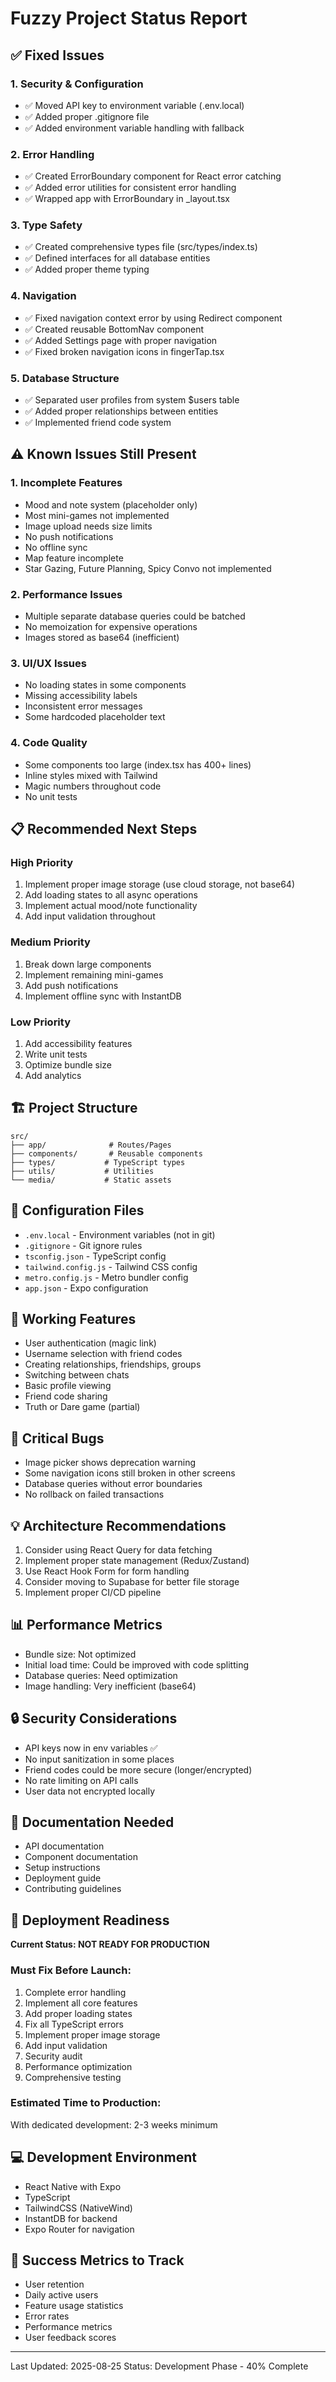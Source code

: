 # Fuzzy Project Status Report

## ✅ Fixed Issues

### 1. Security & Configuration
- ✅ Moved API key to environment variable (.env.local)
- ✅ Added proper .gitignore file
- ✅ Added environment variable handling with fallback

### 2. Error Handling
- ✅ Created ErrorBoundary component for React error catching
- ✅ Added error utilities for consistent error handling
- ✅ Wrapped app with ErrorBoundary in _layout.tsx

### 3. Type Safety
- ✅ Created comprehensive types file (src/types/index.ts)
- ✅ Defined interfaces for all database entities
- ✅ Added proper theme typing

### 4. Navigation
- ✅ Fixed navigation context error by using Redirect component
- ✅ Created reusable BottomNav component
- ✅ Added Settings page with proper navigation
- ✅ Fixed broken navigation icons in fingerTap.tsx

### 5. Database Structure
- ✅ Separated user profiles from system $users table
- ✅ Added proper relationships between entities
- ✅ Implemented friend code system

## ⚠️ Known Issues Still Present

### 1. Incomplete Features
- Mood and note system (placeholder only)
- Most mini-games not implemented
- Image upload needs size limits
- No push notifications
- No offline sync
- Map feature incomplete
- Star Gazing, Future Planning, Spicy Convo not implemented

### 2. Performance Issues
- Multiple separate database queries could be batched
- No memoization for expensive operations
- Images stored as base64 (inefficient)

### 3. UI/UX Issues
- No loading states in some components
- Missing accessibility labels
- Inconsistent error messages
- Some hardcoded placeholder text

### 4. Code Quality
- Some components too large (index.tsx has 400+ lines)
- Inline styles mixed with Tailwind
- Magic numbers throughout code
- No unit tests

## 📋 Recommended Next Steps

### High Priority
1. Implement proper image storage (use cloud storage, not base64)
2. Add loading states to all async operations
3. Implement actual mood/note functionality
4. Add input validation throughout

### Medium Priority
1. Break down large components
2. Implement remaining mini-games
3. Add push notifications
4. Implement offline sync with InstantDB

### Low Priority
1. Add accessibility features
2. Write unit tests
3. Optimize bundle size
4. Add analytics

## 🏗️ Project Structure
```
src/
├── app/              # Routes/Pages
├── components/       # Reusable components
├── types/           # TypeScript types
├── utils/           # Utilities
└── media/           # Static assets
```

## 🔧 Configuration Files
- `.env.local` - Environment variables (not in git)
- `.gitignore` - Git ignore rules
- `tsconfig.json` - TypeScript config
- `tailwind.config.js` - Tailwind CSS config
- `metro.config.js` - Metro bundler config
- `app.json` - Expo configuration

## 📱 Working Features
- User authentication (magic link)
- Username selection with friend codes
- Creating relationships, friendships, groups
- Switching between chats
- Basic profile viewing
- Friend code sharing
- Truth or Dare game (partial)

## 🐛 Critical Bugs
- Image picker shows deprecation warning
- Some navigation icons still broken in other screens
- Database queries without error boundaries
- No rollback on failed transactions

## 💡 Architecture Recommendations
1. Consider using React Query for data fetching
2. Implement proper state management (Redux/Zustand)
3. Use React Hook Form for form handling
4. Consider moving to Supabase for better file storage
5. Implement proper CI/CD pipeline

## 📊 Performance Metrics
- Bundle size: Not optimized
- Initial load time: Could be improved with code splitting
- Database queries: Need optimization
- Image handling: Very inefficient (base64)

## 🔒 Security Considerations
- API keys now in env variables ✅
- No input sanitization in some places
- Friend codes could be more secure (longer/encrypted)
- No rate limiting on API calls
- User data not encrypted locally

## 📝 Documentation Needed
- API documentation
- Component documentation
- Setup instructions
- Deployment guide
- Contributing guidelines

## 🚀 Deployment Readiness
**Current Status: NOT READY FOR PRODUCTION**

### Must Fix Before Launch:
1. Complete error handling
2. Implement all core features
3. Add proper loading states
4. Fix all TypeScript errors
5. Implement proper image storage
6. Add input validation
7. Security audit
8. Performance optimization
9. Comprehensive testing

### Estimated Time to Production:
With dedicated development: 2-3 weeks minimum

## 💻 Development Environment
- React Native with Expo
- TypeScript
- TailwindCSS (NativeWind)
- InstantDB for backend
- Expo Router for navigation

## 🎯 Success Metrics to Track
- User retention
- Daily active users
- Feature usage statistics
- Error rates
- Performance metrics
- User feedback scores

---

Last Updated: 2025-08-25
Status: Development Phase - 40% Complete
